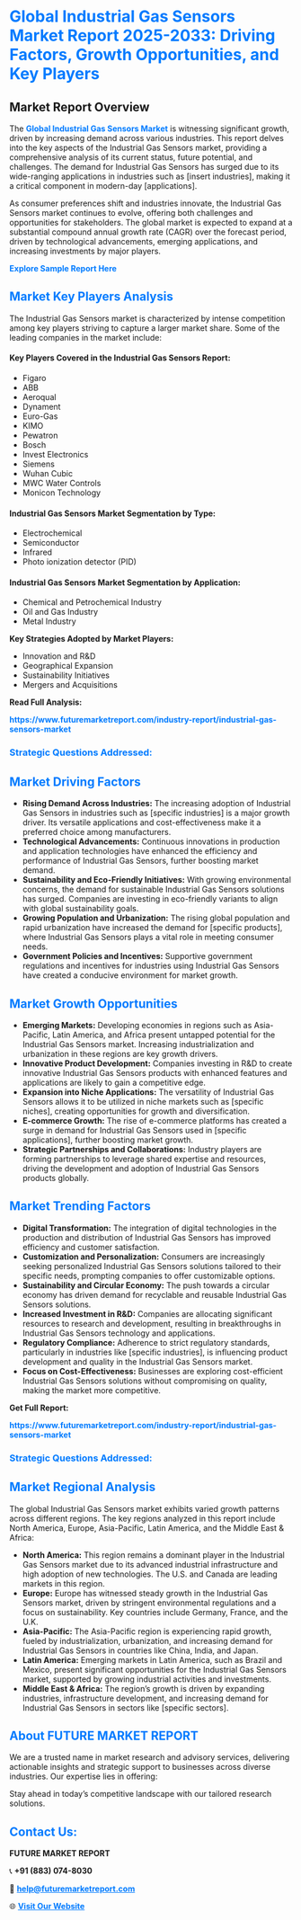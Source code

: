 <h1 style="color: #007BFF;">Global Industrial Gas Sensors Market Report 2025-2033: Driving Factors, Growth Opportunities, and Key Players</h1>

<section id="overview">
<h2>Market Report Overview</h2>
<p>The <a href="https://www.futuremarketreport.com/industry-report/industrial-gas-sensors-market" style="color: #007BFF; text-decoration: none;"><strong>Global Industrial Gas Sensors Market</strong></a> is witnessing significant growth, driven by increasing demand across various industries. This report delves into the key aspects of the Industrial Gas Sensors market, providing a comprehensive analysis of its current status, future potential, and challenges. The demand for Industrial Gas Sensors has surged due to its wide-ranging applications in industries such as [insert industries], making it a critical component in modern-day [applications].</p>
<p>As consumer preferences shift and industries innovate, the Industrial Gas Sensors market continues to evolve, offering both challenges and opportunities for stakeholders. The global market is expected to expand at a substantial compound annual growth rate (CAGR) over the forecast period, driven by technological advancements, emerging applications, and increasing investments by major players.</p>
</section>

<section id="overview">
<p><a href="https://www.futuremarketreport.com/request-sample/reportId=87039" style="color: #007BFF; text-decoration: none;"><strong>Explore Sample Report Here</strong></a></p>
</section>

<section id="key-players">
<h2 style="color: #007BFF;">Market Key Players Analysis</h2>
<p>The Industrial Gas Sensors market is characterized by intense competition among key players striving to capture a larger market share. Some of the leading companies in the market include:</p>
<h4>Key Players Covered in the Industrial Gas Sensors Report:</h4>
<ul><li>Figaro</li><li>ABB</li><li>Aeroqual</li><li>Dynament</li><li>Euro-Gas</li><li>KIMO</li><li>Pewatron</li><li>Bosch</li><li>Invest Electronics</li><li>Siemens</li><li>Wuhan Cubic</li><li>MWC Water Controls</li><li>Monicon Technology</li></ul>
<h4>Industrial Gas Sensors Market Segmentation by Type:</h4>
<ul><li>Electrochemical</li><li>Semiconductor</li><li>Infrared</li><li>Photo ionization detector (PID)</li></ul>

<h4>Industrial Gas Sensors Market Segmentation by Application:</h4>
<ul><li>Chemical and Petrochemical Industry</li><li>Oil and Gas Industry</li><li>Metal Industry</li></ul>
<p><strong>Key Strategies Adopted by Market Players:</strong></p>
<ul>
<li>Innovation and R&D</li>
<li>Geographical Expansion</li>
<li>Sustainability Initiatives</li>
<li>Mergers and Acquisitions</li>
</ul>
</section>

<section>
<p><strong>Read Full Analysis: </strong></p><a href="https://www.futuremarketreport.com/industry-report/industrial-gas-sensors-market" style="color: #007BFF; text-decoration: none;"><strong>https://www.futuremarketreport.com/industry-report/industrial-gas-sensors-market</strong></a>
<h3 style="color: #007BFF;">Strategic Questions Addressed:</h3>
</section>

<section id="driving-factors">
<h2 style="color: #007BFF;">Market Driving Factors</h2>
<ul>
<li><strong>Rising Demand Across Industries:</strong> The increasing adoption of Industrial Gas Sensors in industries such as [specific industries] is a major growth driver. Its versatile applications and cost-effectiveness make it a preferred choice among manufacturers.</li>
<li><strong>Technological Advancements:</strong> Continuous innovations in production and application technologies have enhanced the efficiency and performance of Industrial Gas Sensors, further boosting market demand.</li>
<li><strong>Sustainability and Eco-Friendly Initiatives:</strong> With growing environmental concerns, the demand for sustainable Industrial Gas Sensors solutions has surged. Companies are investing in eco-friendly variants to align with global sustainability goals.</li>
<li><strong>Growing Population and Urbanization:</strong> The rising global population and rapid urbanization have increased the demand for [specific products], where Industrial Gas Sensors plays a vital role in meeting consumer needs.</li>
<li><strong>Government Policies and Incentives:</strong> Supportive government regulations and incentives for industries using Industrial Gas Sensors have created a conducive environment for market growth.</li>
</ul>
</section>

<section id="growth-opportunities">
<h2 style="color: #007BFF;">Market Growth Opportunities</h2>
<ul>
<li><strong>Emerging Markets:</strong> Developing economies in regions such as Asia-Pacific, Latin America, and Africa present untapped potential for the Industrial Gas Sensors market. Increasing industrialization and urbanization in these regions are key growth drivers.</li>
<li><strong>Innovative Product Development:</strong> Companies investing in R&D to create innovative Industrial Gas Sensors products with enhanced features and applications are likely to gain a competitive edge.</li>
<li><strong>Expansion into Niche Applications:</strong> The versatility of Industrial Gas Sensors allows it to be utilized in niche markets such as [specific niches], creating opportunities for growth and diversification.</li>
<li><strong>E-commerce Growth:</strong> The rise of e-commerce platforms has created a surge in demand for Industrial Gas Sensors used in [specific applications], further boosting market growth.</li>
<li><strong>Strategic Partnerships and Collaborations:</strong> Industry players are forming partnerships to leverage shared expertise and resources, driving the development and adoption of Industrial Gas Sensors products globally.</li>
</ul>
</section>

<section id="trending-factors">
<h2 style="color: #007BFF;">Market Trending Factors</h2>
<ul>
<li><strong>Digital Transformation:</strong> The integration of digital technologies in the production and distribution of Industrial Gas Sensors has improved efficiency and customer satisfaction.</li>
<li><strong>Customization and Personalization:</strong> Consumers are increasingly seeking personalized Industrial Gas Sensors solutions tailored to their specific needs, prompting companies to offer customizable options.</li>
<li><strong>Sustainability and Circular Economy:</strong> The push towards a circular economy has driven demand for recyclable and reusable Industrial Gas Sensors solutions.</li>
<li><strong>Increased Investment in R&D:</strong> Companies are allocating significant resources to research and development, resulting in breakthroughs in Industrial Gas Sensors technology and applications.</li>
<li><strong>Regulatory Compliance:</strong> Adherence to strict regulatory standards, particularly in industries like [specific industries], is influencing product development and quality in the Industrial Gas Sensors market.</li>
<li><strong>Focus on Cost-Effectiveness:</strong> Businesses are exploring cost-efficient Industrial Gas Sensors solutions without compromising on quality, making the market more competitive.</li>
</ul>
</section>

<section>
<p><strong>Get Full Report: </strong></p><a href="https://www.futuremarketreport.com/industry-report/industrial-gas-sensors-market" style="color: #007BFF; text-decoration: none;"><strong>https://www.futuremarketreport.com/industry-report/industrial-gas-sensors-market</strong></a>
<h3 style="color: #007BFF;">Strategic Questions Addressed:</h3>
</section>


<section id="regional-analysis">
<h2 style="color: #007BFF;">Market Regional Analysis</h2>
<p>The global Industrial Gas Sensors market exhibits varied growth patterns across different regions. The key regions analyzed in this report include North America, Europe, Asia-Pacific, Latin America, and the Middle East & Africa:</p>
<ul>
<li><strong>North America:</strong> This region remains a dominant player in the Industrial Gas Sensors market due to its advanced industrial infrastructure and high adoption of new technologies. The U.S. and Canada are leading markets in this region.</li>
<li><strong>Europe:</strong> Europe has witnessed steady growth in the Industrial Gas Sensors market, driven by stringent environmental regulations and a focus on sustainability. Key countries include Germany, France, and the U.K.</li>
<li><strong>Asia-Pacific:</strong> The Asia-Pacific region is experiencing rapid growth, fueled by industrialization, urbanization, and increasing demand for Industrial Gas Sensors in countries like China, India, and Japan.</li>
<li><strong>Latin America:</strong> Emerging markets in Latin America, such as Brazil and Mexico, present significant opportunities for the Industrial Gas Sensors market, supported by growing industrial activities and investments.</li>
<li><strong>Middle East & Africa:</strong> The region’s growth is driven by expanding industries, infrastructure development, and increasing demand for Industrial Gas Sensors in sectors like [specific sectors].</li>
</ul>
</section>

<footer>
<h2 style="color: #007BFF;">About FUTURE MARKET REPORT</h2>
<p>We are a trusted name in market research and advisory services, delivering actionable insights and strategic support to businesses across diverse industries. Our expertise lies in offering:</p>

<p>Stay ahead in today’s competitive landscape with our tailored research solutions.</p>

<h2 style="color: #007BFF;">Contact Us:</h2>
<p><strong>FUTURE MARKET REPORT</strong></p>
<p>📞 <strong>+91 (883) 074-8030</strong></p>
<p>📧 <strong><a href="mailto:help@futuremarketreport.com" style="color: #007BFF;">help@futuremarketreport.com</a></strong></p>
<p>🌐 <strong><a href="https://www.futuremarketreport.com/" style="color: #007BFF;">Visit Our Website</a></strong></p>
</footer>